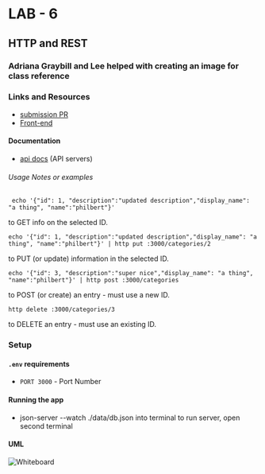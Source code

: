 # LAB - 6

## HTTP and REST

### Adriana Graybill and Lee helped with creating an image for class reference

### Links and Resources
* [submission PR](https://github.com/adriana-401-advanced-javascript/simple-api/pull/1)
* [Front-end](https://codesandbox.io/s/api-client-f2b1t)

#### Documentation
* [api docs](./docs/swagger.json) (API servers)

###### Usage Notes or examples

``` echo '{"id": 1, "description":"updated description","display_name": "a thing", "name":"philbert"}'```

to GET info on the selected ID.


``` echo '{"id": 1, "description":"updated description","display_name": "a thing", "name":"philbert"}' | http put :3000/categories/2 ``` 

to PUT (or update) information in the selected ID.


```echo '{"id": 3, "description":"super nice","display_name": "a thing", "name":"philbert"}' | http post :3000/categories```

to POST (or create) an entry - must use a new ID.


```http delete :3000/categories/3```

to DELETE an entry - must use an existing ID.


### Setup
#### `.env` requirements
* `PORT 3000` - Port Number

#### Running the app
* json-server --watch ./data/db.json into terminal to run server, open second terminal

#### UML
![Whiteboard](./assets/image.jpg)
